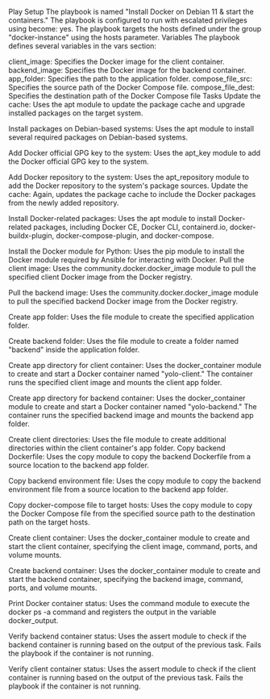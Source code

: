 Play Setup
The playbook is named "Install Docker on Debian 11 & start the containers."
The playbook is configured to run with escalated privileges using become: yes.
The playbook targets the hosts defined under the group "docker-instance" using the hosts parameter.
Variables
The playbook defines several variables in the vars section:

client_image: Specifies the Docker image for the client container.
backend_image: Specifies the Docker image for the backend container.
app_folder: Specifies the path to the application folder.
compose_file_src: Specifies the source path of the Docker Compose file.
compose_file_dest: Specifies the destination path of the Docker Compose file
Tasks
Update the cache: Uses the apt module to update the package cache and upgrade installed packages on the target system.

Install packages on Debian-based systems: Uses the apt module to install several required packages on Debian-based systems.

Add Docker official GPG key to the system: Uses the apt_key module to add the Docker official GPG key to the system.

Add Docker repository to the system: Uses the apt_repository module to add the Docker repository to the system's package sources.
Update the cache: Again, updates the package cache to include the Docker packages from the newly added repository.

Install Docker-related packages: Uses the apt module to install Docker-related packages, including Docker CE, Docker CLI, containerd.io, docker-buildx-plugin, docker-compose-plugin, and docker-compose.

Install the Docker module for Python: Uses the pip module to install the Docker module required by Ansible for interacting with Docker.
Pull the client image: Uses the community.docker.docker_image module to pull the specified client Docker image from the Docker registry.

Pull the backend image: Uses the community.docker.docker_image module to pull the specified backend Docker image from the Docker registry.

Create app folder: Uses the file module to create the specified application folder.

Create backend folder: Uses the file module to create a folder named "backend" inside the application folder.

Create app directory for client container: Uses the docker_container module to create and start a Docker container named "yolo-client." The container runs the specified client image and mounts the client app folder.

Create app directory for backend container: Uses the docker_container module to create and start a Docker container named "yolo-backend." The container runs the specified backend image and mounts the backend app folder.

Create client directories: Uses the file module to create additional directories within the client container's app folder.
Copy backend Dockerfile: Uses the copy module to copy the backend Dockerfile from a source location to the backend app folder.

Copy backend environment file: Uses the copy module to copy the backend environment file from a source location to the backend app folder.

Copy docker-compose file to target hosts: Uses the copy module to copy the Docker Compose file from the specified source path to the destination path on the target hosts.

Create client container: Uses the docker_container module to create and start the client container, specifying the client image, command, ports, and volume mounts.

Create backend container: Uses the docker_container module to create and start the backend container, specifying the backend image, command, ports, and volume mounts.

Print Docker container status: Uses the command module to execute the docker ps -a command and registers the output in the variable docker_output.

Verify backend container status: Uses the assert module to check if the backend container is running based on the output of the previous task. Fails the playbook if the container is not running.

Verify client container status: Uses the assert module to check if the client container is running based on the output of the previous task. Fails the playbook if the container is not running.







